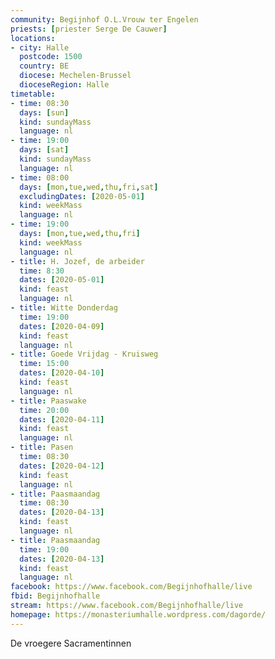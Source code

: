 ```yaml
---
community: Begijnhof O.L.Vrouw ter Engelen
priests: [priester Serge De Cauwer]
locations:
- city: Halle
  postcode: 1500
  country: BE
  diocese: Mechelen-Brussel
  dioceseRegion: Halle
timetable:
- time: 08:30
  days: [sun]
  kind: sundayMass
  language: nl
- time: 19:00
  days: [sat]
  kind: sundayMass
  language: nl
- time: 08:00
  days: [mon,tue,wed,thu,fri,sat]
  excludingDates: [2020-05-01]
  kind: weekMass
  language: nl
- time: 19:00
  days: [mon,tue,wed,thu,fri]
  kind: weekMass
  language: nl
- title: H. Jozef, de arbeider
  time: 8:30
  dates: [2020-05-01]
  kind: feast
  language: nl
- title: Witte Donderdag
  time: 19:00
  dates: [2020-04-09]
  kind: feast
  language: nl
- title: Goede Vrijdag - Kruisweg
  time: 15:00
  dates: [2020-04-10]
  kind: feast
  language: nl
- title: Paaswake
  time: 20:00
  dates: [2020-04-11]
  kind: feast
  language: nl
- title: Pasen
  time: 08:30
  dates: [2020-04-12]
  kind: feast
  language: nl 
- title: Paasmaandag
  time: 08:30
  dates: [2020-04-13]
  kind: feast
  language: nl  
- title: Paasmaandag
  time: 19:00
  dates: [2020-04-13]
  kind: feast
  language: nl   
facebook: https://www.facebook.com/Begijnhofhalle/live
fbid: Begijnhofhalle
stream: https://www.facebook.com/Begijnhofhalle/live
homepage: https://monasteriumhalle.wordpress.com/dagorde/
---
```

De vroegere Sacramentinnen
